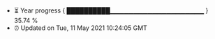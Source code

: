 - ⏳ Year progress { ██████████▁▁▁▁▁▁▁▁▁▁▁▁▁▁▁▁▁▁▁▁ } 35.74 %
- ⏰ Updated on Tue, 11 May 2021 10:24:05 GMT

